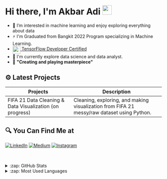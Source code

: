 #  Hi there, I'm Akbar Adi <img src="https://github.com/TheDudeThatCode/TheDudeThatCode/blob/master/Assets/Hi.gif" width="30px">

- 👀 I’m interested in machine learning and enjoy exploring everything about data
- ⚡ I'm Graduated from Bangkit 2022 Program specializing in Machine Learning.
- <img align="top" src="https://s3.us-east-1.amazonaws.com/accredible-api-templates/15784284048332915386973343827272.png" height="25px"/><a href="https://pdf.credential.net/j7oj7zpv_1700112606008.pdf" target="_blank"> TensorFlow Developer Certified</a>
- 🔭 I'm currently explore data science and data analyst.
- 🌱 **"Creating and playing masterpiece"**

## ⚙ Latest Projects
| Projects | Description |
| ----------- | ----------- |
| FIFA 21 Data Cleaning & Data Visualization (on progress)| Cleaning, exploring, and making visualization from FIFA 21 messy/raw dataset using Python.|

## 🔍 You Can Find Me at
<p>
  <a href="https://www.linkedin.com/in/akbar-adi-nugroho/" target="_blank"><img alt="LinkedIn" src="https://img.shields.io/badge/linkedin-%230077B5.svg?&style=for-the-badge&logo=linkedin&logoColor=white" /></a>
  <a href="https://www.kaggle.com/akbaradi" target="_blank"><img alt="Medium" src="https://img.shields.io/badge/Kaggle-2C8EBB?&style=for-the-badge&logo=kaggle&logoColor=white" /></a>
  <a href="https://www.instagram.com/akbaradiee/" target="_blank"><img alt="Instagram" src="https://img.shields.io/badge/instagram-%23E4405F.svg?&style=for-the-badge&logo=instagram&logoColor=white" /></a>  
</p>

<br />
<br />

<details>
  <summary>:zap: GitHub Stats</summary>

  <img align="left" alt="Akbar's GitHub Stats" src="https://github-readme-stats.vercel.app/api?username=akbaradie&show_icons=true&theme=calm" />

</details>


<details>
  <summary>:zap: Most Used Languages</summary>

  <img align="left" alt="Akbar's GitHub Top Languages" src="https://github-readme-stats.vercel.app/api/top-langs/?username=akbaradie&show_icons=true&theme=calm" />

</details>









<!--
**akbaradie/akbaradie** is a ✨ _special_ ✨ repository because its `README.md` (this file) appears on your GitHub profile.

Here are some ideas to get you started:

- 🔭 I’m currently working on ...
- 🌱 I’m currently learning ...
- 👯 I’m looking to collaborate on ...
- 🤔 I’m looking for help with ...
- 💬 Ask me about ...
- 📫 How to reach me: ...
- 😄 Pronouns: ...
- ⚡ Fun fact: ...
-->
